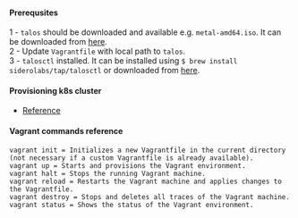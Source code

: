 #### Prerequsites
1 - `talos` should be downloaded and available e.g. `metal-amd64.iso`. It can be downloaded from [here](https://github.com/siderolabs/talos/releases/tag/v1.9.1).  
2 - Update `Vagrantfile` with local path to `talos`.  
3 - `talosctl` installed. It can be installed using `$ brew install siderolabs/tap/talosctl` or downloaded from [here](https://github.com/siderolabs/talos/releases/tag/v1.9.1).  

#### Provisioning k8s cluster
- [Reference](https://www.talos.dev/v1.9/talos-guides/install/virtualized-platforms/vagrant-libvirt/)


#### Vagrant commands reference
```
vagrant init = Initializes a new Vagrantfile in the current directory (not necessary if a custom Vagrantfile is already available).
vagrant up = Starts and provisions the Vagrant environment.
vagrant halt = Stops the running Vagrant machine.
vagrant reload = Restarts the Vagrant machine and applies changes to the Vagrantfile.
vagrant destroy = Stops and deletes all traces of the Vagrant machine.
vagrant status = Shows the status of the Vagrant environment.
```
